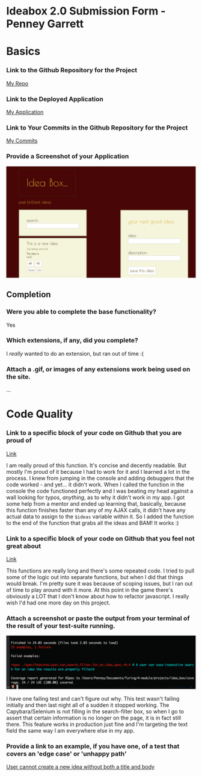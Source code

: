 # Ideabox 2.0 Submission Form - Penney Garrett

# Basics

### Link to the Github Repository for the Project
[My Repo](https://github.com/PenneyGadget/idea_box)

### Link to the Deployed Application
[My Application](https://box-of-ideas.herokuapp.com/)

### Link to Your Commits in the Github Repository for the Project
[My Commits](https://github.com/PenneyGadget/idea_box/commits/master)

### Provide a Screenshot of your Application
![ideabox](images/idea-box-screenshot-penney.png)

## Completion

### Were you able to complete the base functionality?

Yes

### Which extensions, if any, did you complete?

I _really_ wanted to do an extension, but ran out of time :(

### Attach a .gif, or images of any extensions work being used on the site.

...

# Code Quality

### Link to a specific block of your code on Github that you are proud of

[Link](https://github.com/PenneyGadget/idea_box/blob/master/app/assets/javascripts/search_filter.js)

I am really proud of this function. It's concise and decently readable. But mostly I'm proud of it because I had to
work for it and I learned a lot in the process. I knew from jumping in the console and adding debuggers that the code worked - and yet... it didn't work. When I called the function in the console the code functioned perfectly and I was beating my head against a wall looking for typos, _anything_, as to why it didn't work in my app. I got some help from a mentor and ended up learning that, basically, because this function finishes faster than any of my AJAX calls, it didn't have any actual data to assign to the <code>$ideas</code> variable within it. So I added the function to the end of the function that grabs all the
ideas and BAM! It works :)

### Link to a specific block of your code on Github that you feel not great about

[Link](https://github.com/PenneyGadget/idea_box/blob/master/app/assets/javascripts/edit_idea.js)

This functions are really long and there's some repeated code. I tried to pull some of the logic out into separate functions,
but when I did that things would break. I'm pretty sure it was because of scoping issues, but I ran out of time to play
around with it more. At this point in the game there's obviously a LOT that I don't know about how to refactor javascript.
I really wish I'd had one more day on this project.

### Attach a screenshot or paste the output from your terminal of the result of your test-suite running.

![test suite](images/test-coverage-screenshot-penney.png)

I have one failing test and can't figure out why. This test wasn't failing initially and then last night all of a sudden it stopped working. The Capybara/Selenium is not filling in the search-filter box, so when I go to assert that certain information is no longer on the page, it is in fact still there. This feature works in production just fine and I'm targeting the text field the same way I am everywhere else in my app.

### Provide a link to an example, if you have one, of a test that covers an 'edge case' or 'unhappy path'

[User cannot create a new idea without both a title and body ](https://github.com/PenneyGadget/idea_box/blob/master/spec/models/idea_spec.rb#L16-L29)
